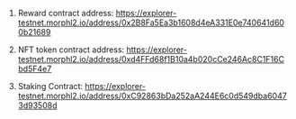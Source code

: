1. Reward contract address: https://explorer-testnet.morphl2.io/address/0x2B8Fa5Ea3b1608d4eA331E0e740641d600b21689

2. NFT token contract address: https://explorer-testnet.morphl2.io/address/0xd4FFd68f1B10a4b020cCe246Ac8C1F16Cbd5F4e7

3. Staking Contract: https://explorer-testnet.morphl2.io/address/0xC92863bDa252aA244E6c0d549dba60473d93508d
